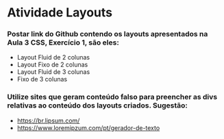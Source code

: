 # Atividade Layouts
### Postar link do Github contendo os layouts apresentados na Aula 3 CSS, Exercício 1, são eles:
- Layout Fluid de 2 colunas
- Layout Fixo de 2 colunas
- Layout Fluid de 3 colunas                                        
- Fixo de 3 colunas
### Utilize sites que geram conteúdo falso para preencher as divs relativas ao conteúdo dos layouts criados. Sugestão:
- https://br.lipsum.com/
- https://www.loremipzum.com/pt/gerador-de-texto
